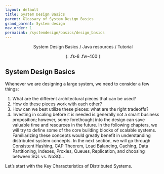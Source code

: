 ```yaml
---
layout: default
title: System Design Basics
parent: Glossary of System Design Basics
grand_parent: System design
nav_order: 1
permalink: /systemdesign/basics/design_basics
---
```

<div align="center" markdown="1">
System Design Basics / Java resources / Tutorial

{: .fs-8 .fw-400 }
</div>

## System Design Basics
Whenever we are designing a large system, we need to consider a few things:

1. What are the different architectural pieces that can be used?
2. How do these pieces work with each other?
3. How can we best utilize these pieces: what are the right tradeoffs?
4. Investing in scaling before it is needed is generally not a smart business proposition; however, some forethought into the design can save valuable time and resources in the future. In the following chapters, we will try to define some of the core building blocks of scalable systems. Familiarizing these concepts would greatly benefit in understanding distributed system concepts. In the next section, we will go through Consistent Hashing, CAP Theorem, Load Balancing, Caching, Data Partitioning, Indexes, Proxies, Queues, Replication, and choosing between SQL vs. NoSQL.

Let’s start with the Key Characteristics of Distributed Systems.